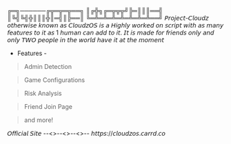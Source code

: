 ╔═╗──────╔╦═╦═╦══╗
║╔╬╗╔═╦╦╦╝╠═║║║══╣
║╚╣╚╣╬║║║╬║═╣║╠══║
╚═╩═╩═╩═╩═╩═╩═╩══╝
𝘗𝘳𝘰𝘫𝘦𝘤𝘵-𝘊𝘭𝘰𝘶𝘥𝘻 𝘰𝘵𝘩𝘦𝘳𝘸𝘪𝘴𝘦 𝘬𝘯𝘰𝘸𝘯 𝘢𝘴 𝘊𝘭𝘰𝘶𝘥𝘻𝘖𝘚 𝘪𝘴 𝘢 𝘏𝘪𝘨𝘩𝘭𝘺 𝘸𝘰𝘳𝘬𝘦𝘥 𝘰𝘯 𝘴𝘤𝘳𝘪𝘱𝘵 𝘸𝘪𝘵𝘩 𝘢𝘴 𝘮𝘢𝘯𝘺 𝘧𝘦𝘢𝘵𝘶𝘳𝘦𝘴 𝘵𝘰 𝘪𝘵 𝘢𝘴 1 𝘩𝘶𝘮𝘢𝘯 𝘤𝘢𝘯 𝘢𝘥𝘥 𝘵𝘰 𝘪𝘵. 𝘐𝘵 𝘪𝘴 𝘮𝘢𝘥𝘦 𝘧𝘰𝘳 𝘧𝘳𝘪𝘦𝘯𝘥𝘴 𝘰𝘯𝘭𝘺 𝘢𝘯𝘥 𝘰𝘯𝘭𝘺 𝘛𝘞𝘖 𝘱𝘦𝘰𝘱𝘭𝘦 𝘪𝘯 𝘵𝘩𝘦 𝘸𝘰𝘳𝘭𝘥 𝘩𝘢𝘷𝘦 𝘪𝘵 𝘢𝘵 𝘵𝘩𝘦 𝘮𝘰𝘮𝘦𝘯𝘵

- Features -

> Admin Detection

> Game Configurations

> Risk Analysis

> Friend Join Page

> and more!

𝘖𝘧𝘧𝘪𝘤𝘪𝘢𝘭 𝘚𝘪𝘵𝘦
--<>--<>--<>--
𝘩𝘵𝘵𝘱𝘴://𝘤𝘭𝘰𝘶𝘥𝘻𝘰𝘴.𝘤𝘢𝘳𝘳𝘥.𝘤𝘰

